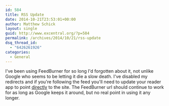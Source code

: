 ```yaml
---
id: 584
title: RSS Update
date: 2014-10-21T23:53:01+00:00
author: Matthew Schick
layout: single
guid: http://www.excentral.org/?p=584
permalink: /archives/2014/10/21/rss-update
dsq_thread_id:
  - "6426261926"
categories:
  - General
---
```

I've been using FeedBurner for so long I'd forgotten about it, not unlike Google who seems to be letting it die a slow death.  I've disabled my redirects and if you're following the feed you'll need to update your reader app to point <a href="http://www.excentral.org/feed">directly</a> to the site.  The FeedBurner url should continue to work for as long as Google keeps it around, but no real point in using it any longer.